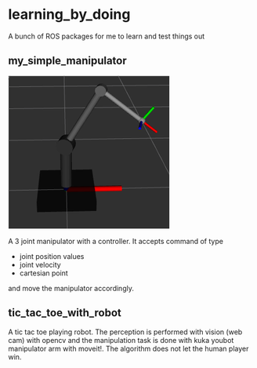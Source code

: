 # learning_by_doing
A bunch of ROS packages for me to learn and test things out

## my_simple_manipulator
![rvizImage](my_simple_manipulator/docs/manipulator_rviz.png)

A 3 joint manipulator with a controller. It accepts command of type
- joint position values
- joint velocity
- cartesian point

and move the manipulator accordingly.

## tic_tac_toe_with_robot

A tic tac toe playing robot. The perception is performed with vision (web cam)
with opencv and the manipulation task is done with kuka youbot manipulator arm
with moveit!. The algorithm does not let the human player win.

